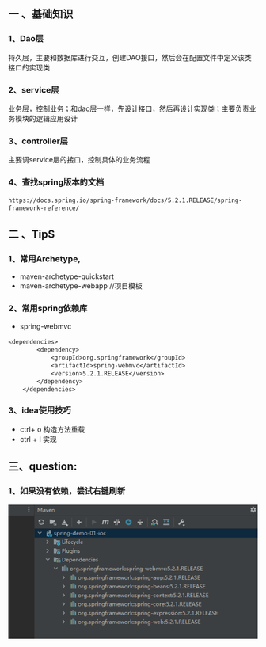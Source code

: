 ## 一 、基础知识
### 1、Dao层  
持久层，主要和数据库进行交互，创建DAO接口，然后会在配置文件中定义该类接口的实现类
### 2、service层
业务层，控制业务；和dao层一样，先设计接口，然后再设计实现类；主要负责业务模块的逻辑应用设计
### 3、controller层
主要调service层的接口，控制具体的业务流程
### 4、查找spring版本的文档
``` 
https://docs.spring.io/spring-framework/docs/5.2.1.RELEASE/spring-framework-reference/
```
## 二 、TipS
### 1、常用Archetype,
- maven-archetype-quickstart
- maven-archetype-webapp  //项目模板

### 2、常用spring依赖库
- spring-webmvc
```
<dependencies>
        <dependency>
            <groupId>org.springframework</groupId>
            <artifactId>spring-webmvc</artifactId>
            <version>5.2.1.RELEASE</version>
        </dependency>
    </dependencies>
```

### 3、idea使用技巧
- ctrl+ o  构造方法重载
- ctrl + l 实现

## 三、question: 
### 1、如果没有依赖，尝试右键刷新
![imgs](/imgs/img01.png)





